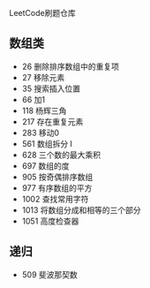 LeetCode刷题仓库

## 数组类
* 26 删除排序数组中的重复项
* 27 移除元素
* 35 搜索插入位置
* 66 加1
* 118 杨辉三角
* 217 存在重复元素
* 283 移动0
* 561 数组拆分 I
* 628 三个数的最大乘积
* 697 数组的度
* 905 按奇偶排序数组
* 977 有序数组的平方
* 1002 查找常用字符
* 1013 将数组分成和相等的三个部分
* 1051 高度检查器

## 递归
* 509 斐波那契数
